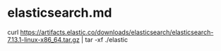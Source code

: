 # elasticsearch.md

curl https://artifacts.elastic.co/downloads/elasticsearch/elasticsearch-7.13.1-linux-x86_64.tar.gz | tar -xf ./elastic


